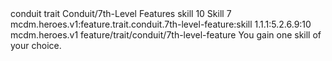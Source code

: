 <ability>
  <metadata>
    <class>conduit</class>
    <feature_type>trait</feature_type>
    <file_dpath>Conduit/7th-Level Features</file_dpath>
    <item_id>skill</item_id>
    <item_index>10</item_index>
    <item_name>Skill</item_name>
    <level>7</level>
    <scc>mcdm.heroes.v1:feature.trait.conduit.7th-level-feature:skill</scc>
    <scdc>1.1.1:5.2.6.9:10</scdc>
    <source>mcdm.heroes.v1</source>
    <type>feature/trait/conduit/7th-level-feature</type>
  </metadata>
  <effects>
    <effect type="mundane">You gain one skill of your choice.</effect>
  </effects>
</ability>
